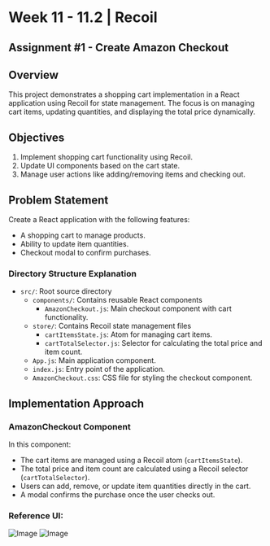 # **Week 11 - 11.2 | Recoil**

## Assignment #1 - Create Amazon Checkout

## Overview

This project demonstrates a shopping cart implementation in a React application using Recoil for state management. The focus is on managing cart items, updating quantities, and displaying the total price dynamically.

## Objectives

1. Implement shopping cart functionality using Recoil.
2. Update UI components based on the cart state.
3. Manage user actions like adding/removing items and checking out.

## Problem Statement

Create a React application with the following features:
- A shopping cart to manage products.
- Ability to update item quantities.
- Checkout modal to confirm purchases.

### Directory Structure Explanation

- `src/`: Root source directory
  - `components/`: Contains reusable React components
    - `AmazonCheckout.js`: Main checkout component with cart functionality.
  - `store/`: Contains Recoil state management files
    - `cartItemsState.js`: Atom for managing cart items.
    - `cartTotalSelector.js`: Selector for calculating the total price and item count.
  - `App.js`: Main application component.
  - `index.js`: Entry point of the application.
  - `AmazonCheckout.css`: CSS file for styling the checkout component.


## Implementation Approach
### AmazonCheckout Component

In this component:
- The cart items are managed using a Recoil atom (`cartItemsState`).
- The total price and item count are calculated using a Recoil selector (`cartTotalSelector`).
- Users can add, remove, or update item quantities directly in the cart.
- A modal confirms the purchase once the user checks out.


### Reference UI:

![Image](https://utfs.io/f/A8JZzw0Laf9jsWDdfREK4EWrL9nSe0giovIACkYzHDFRf3aM)
![Image](https://utfs.io/f/A8JZzw0Laf9j3K3HCB1eHnWBajspriovNKPtZG1MXc3mw4gR)